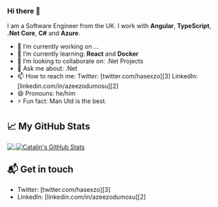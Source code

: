 ### Hi there 👋

I am a Software Engineer from the UK.
I work with **Angular**, **TypeScript**, **.Net Core**, **C#** and **Azure**.

- 🔭 I’m currently working on ...
- 🌱 I’m currently learning:  **React** and **Docker**
- 👯 I’m looking to collaborate on: .Net Projects
- 💬 Ask me about: .Net
- 📫 How to reach me: Twitter: [twitter.com/hasexzo][3] LinkedIn: [linkedin.com/in/azeezodumosu][2]
- 😄 Pronouns: he/him
- ⚡ Fun fact: Man Utd is the best.

## &#x1f4c8; My GitHub Stats

<a href="https://github.com/natterstefan/natterstefan">
  <img align="center" src="https://github-readme-stats.vercel.app/api/top-langs/?username=natterstefan&hide=java,html&title_color=ffffff&text_color=c9cacc&icon_color=2bbc8a&bg_color=1d1f21" />
</a>

<a href="https://github.com/natterstefan/natterstefan">
  <img align="center" src="https://github-readme-stats.vercel.app/api?username=natterstefan&show_icons=true&line_height=27&count_private=true&title_color=ffffff&text_color=c9cacc&icon_color=2bbc8a&bg_color=1d1f21" alt="Catalin's GitHub Stats" />
</a>

## 📬 Get in touch

- Twitter: [twitter.com/hasexzo][3]
- LinkedIn: [linkedin.com/in/azeezodumosu][2]
